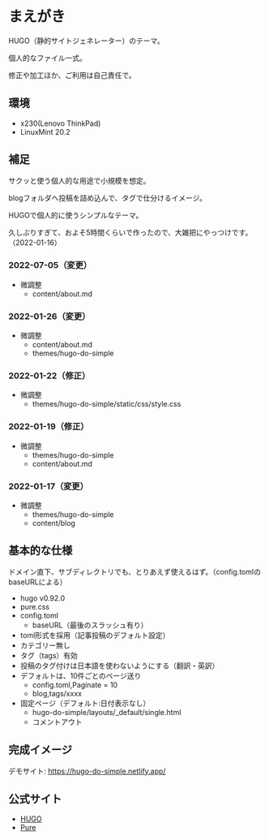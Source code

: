 # まえがき

HUGO（静的サイトジェネレーター）のテーマ。

個人的なファイル一式。

修正や加工ほか、ご利用は自己責任で。


## 環境

- x230(Lenovo ThinkPad)
- LinuxMint 20.2


## 補足

サクッと使う個人的な用途で小規模を想定。

blogフォルダへ投稿を詰め込んで、タグで仕分けるイメージ。

HUGOで個人的に使うシンプルなテーマ。

久しぶりすぎて、およそ5時間くらいで作ったので、大雑把にやっつけです。（2022-01-16）


### 2022-07-05（変更）

- 微調整
	- content/about.md

### 2022-01-26（変更）

- 微調整
	- content/about.md
	- themes/hugo-do-simple

### 2022-01-22（修正）

- 微調整
	- themes/hugo-do-simple/static/css/style.css

### 2022-01-19（修正）

- 微調整
	- themes/hugo-do-simple
	- content/about.md

### 2022-01-17（変更）

- 微調整
	- themes/hugo-do-simple
	- content/blog


## 基本的な仕様

ドメイン直下、サブディレクトリでも、とりあえず使えるはず。（config.tomlのbaseURLによる）

- hugo v0.92.0
- pure.css
- config.toml
	- baseURL（最後のスラッシュ有り）
- toml形式を採用（記事投稿のデフォルト設定）
- カテゴリー無し
- タグ（tags）有効
- 投稿のタグ付けは日本語を使わないようにする（翻訳・英訳）
- デフォルトは、10件ごとのページ送り
	- config.toml,Paginate = 10
	- blog,tags/xxxx
- 固定ページ（デフォルト:日付表示なし）
	- hugo-do-simple/layouts/_default/single.html
	- コメントアウト


## 完成イメージ

デモサイト: <a href="https://hugo-do-simple.netlify.app/" target="_blank">https://hugo-do-simple.netlify.app/</a>


## 公式サイト

- [HUGO](https://gohugo.io/)
- [Pure](https://purecss.io/)

